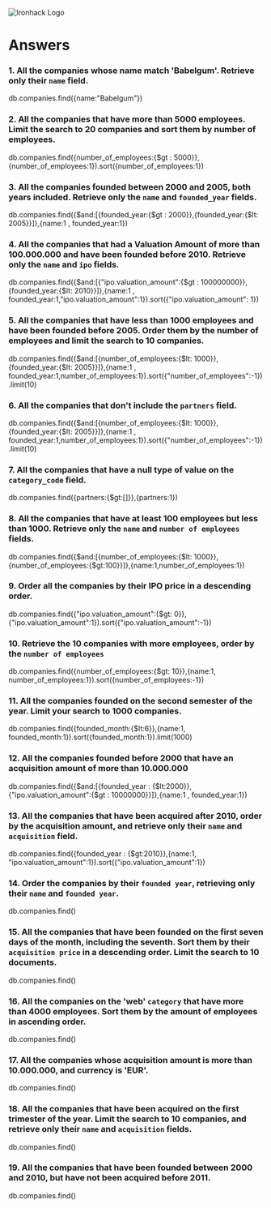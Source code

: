 ![Ironhack Logo](https://i.imgur.com/1QgrNNw.png)

# Answers

### 1. All the companies whose name match 'Babelgum'. Retrieve only their `name` field.

<!-- Your Code Goes Here -->
db.companies.find({name:"Babelgum"})

### 2. All the companies that have more than 5000 employees. Limit the search to 20 companies and sort them by **number of employees**.

<!-- Your Code Goes Here -->
db.companies.find({number_of_employees:{$gt : 5000}},{number_of_employees:1}).sort({number_of_employees:1})

### 3. All the companies founded between 2000 and 2005, both years included. Retrieve only the `name` and `founded_year` fields.

db.companies.find({$and:[{founded_year:{$gt : 2000}},{founded_year:{$lt: 2005}}]},{name:1 , founded_year:1})

### 4. All the companies that had a Valuation Amount of more than 100.000.000 and have been founded before 2010. Retrieve only the `name` and `ipo` fields.

<!-- Your Code Goes Here -->

db.companies.find({$and:[{"ipo.valuation_amount":{$gt : 100000000}},{founded_year:{$lt: 2010}}]},{name:1 , founded_year:1,"ipo.valuation_amount":1}).sort({"ipo.valuation_amount": 1})

### 5. All the companies that have less than 1000 employees and have been founded before 2005. Order them by the number of employees and limit the search to 10 companies.

<!-- Your Code Goes Here -->
db.companies.find({$and:[{number_of_employees:{$lt: 1000}},{founded_year:{$lt: 2005}}]},{name:1 , founded_year:1,number_of_employees:1}).sort({"number_of_employees":-1}).limit(10)

### 6. All the companies that don't include the `partners` field.

<!-- Your Code Goes Here -->
db.companies.find({$and:[{number_of_employees:{$lt: 1000}},{founded_year:{$lt: 2005}}]},{name:1 , founded_year:1,number_of_employees:1}).sort({"number_of_employees":-1}).limit(10)

### 7. All the companies that have a null type of value on the `category_code` field.

<!-- Your Code Goes Here -->
db.companies.find({partners:{$gt:[]}},{partners:1}) 
### 8. All the companies that have at least 100 employees but less than 1000. Retrieve only the `name` and `number of employees` fields.

<!-- Your Code Goes Here -->
db.companies.find({$and:[{number_of_employees:{$lt: 1000}},{number_of_employees:{$gt:100}}]},{name:1,number_of_employees:1})
### 9. Order all the companies by their IPO price in a descending order.

<!-- Your Code Goes Here -->
db.companies.find({"ipo.valuation_amount":{$gt: 0}},{"ipo.valuation_amount":1}).sort({"ipo.valuation_amount":-1})
### 10. Retrieve the 10 companies with more employees, order by the `number of employees`

<!-- Your Code Goes Here -->
db.companies.find({number_of_employees:{$gt: 10}},{name:1, number_of_employees:1}).sort({number_of_employees:-1})
### 11. All the companies founded on the second semester of the year. Limit your search to 1000 companies.

<!-- Your Code Goes Here -->
db.companies.find({founded_month:{$lt:6}},{name:1, founded_month:1}).sort({founded_month:1}).limit(1000)
### 12. All the companies founded before 2000 that have an acquisition amount of more than 10.000.000

<!-- Your Code Goes Here -->
db.companies.find({$and:[{founded_year : {$lt:2000}},{"ipo.valuation_amount":{$gt : 10000000}}]},{name:1 , founded_year:1})
### 13. All the companies that have been acquired after 2010, order by the acquisition amount, and retrieve only their `name` and `acquisition` field.

<!-- Your Code Goes Here -->
db.companies.find({founded_year : {$gt:2010}},{name:1, "ipo.valuation_amount":1}).sort({"ipo.valuation_amount":1})
### 14. Order the companies by their `founded year`, retrieving only their `name` and `founded year`.

<!-- Your Code Goes Here -->
db.companies.find()
### 15. All the companies that have been founded on the first seven days of the month, including the seventh. Sort them by their `acquisition price` in a descending order. Limit the search to 10 documents.

<!-- Your Code Goes Here -->
db.companies.find()
### 16. All the companies on the 'web' `category` that have more than 4000 employees. Sort them by the amount of employees in ascending order.

<!-- Your Code Goes Here -->
db.companies.find()
### 17. All the companies whose acquisition amount is more than 10.000.000, and currency is 'EUR'.

<!-- Your Code Goes Here -->
db.companies.find()
### 18. All the companies that have been acquired on the first trimester of the year. Limit the search to 10 companies, and retrieve only their `name` and `acquisition` fields.

<!-- Your Code Goes Here -->
db.companies.find()
### 19. All the companies that have been founded between 2000 and 2010, but have not been acquired before 2011.

<!-- Your Code Goes Here -->
db.companies.find()